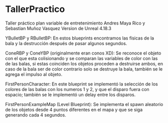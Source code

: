 # TallerPractico
 Taller práctico plan variable de entretenimiento
Andres Maya Rico y Sebastian Muñoz Vasquez
Version de Unreal 4.18.3

YBulletBP y RBulletBP: En estos blueprints encontramos las físicas de la bala y la destrucción después de pasar algunos segundos.

ConeRBP y ConeYBP (originalmente eran conos XD): Se reconoce el objeto con el que esta colisionando y se comparan las variables de color con las de las balas, si estas coinciden los objetos proceden a destruirse ambos, en caso de la bala ser de color contrario solo se destruye la bala, también se le agrega el impulso al objeto.
				 
FirstPersonCharacter: En este blueprint se implementó la selección de los colores de las balas con los numeros 1 y 2, y que el disparo fuera con espacio; también se le implementó un delay entre los disparos.
		      
FirstPersonExampleMap (Level Blueprint): Se implementa el spawn aleatorio de los objetos desde 4 puntos diferentes en el mapa y que se siga generando cada 4 segundos.
